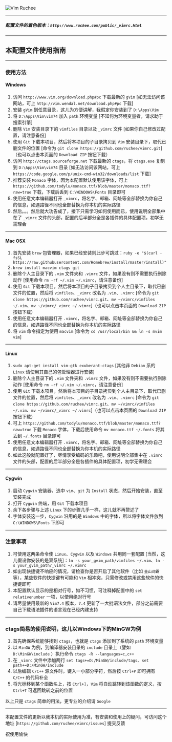 ![Vim Ruchee](https://raw.github.com/ruchee/vimrc/master/macvim.jpg "Vim Ruchee")

----

##### 配置文件的着色版本：`http://www.ruchee.com/public/_vimrc.html`

-----

## 本配置文件使用指南

----

### 使用方法

#### Windows

1. 访问 `http://www.vim.org/download.php#pc` 下载最新的 `gVim` [如无法访问该网站，可上 `http://vim.wendal.net/download.php#pc` 下载]
2. 安装 `gVim` 到任意目录，这儿为方便讲解，我假定你安装到了 `D:\Apps\Vim`
3. 将 `D:\Apps\Vim\vim74` 加入 `path` 环境变量 [不知何为环境变量者，请求助于搜索引擎]
4. 删除 `Vim` 安装目录下的 `vimfiles` 目录以及 `_vimrc` 文件 [如果你自己修改过配置，请注意备份]
5. 使用 `Git` 下载本项目，然后将本项目的子目录拷贝到 `Vim` 安装目录下，取代已删文件的位置 [命令为 `git clone https://github.com/ruchee/vimrc.git`]（也可以点击本页面的 `Download ZIP` 按钮下载）
6. 访问 `http://ctags.sourceforge.net` 下载最新的 `ctags`，将 `ctags.exe` 复制到 `D:\Apps\Vim\vim74` 目录 [如无法访问该网站，可上 `https://code.google.com/p/unix-cmd-win32/downloads/list` 下载]
7. 推荐安装 `Monaco` 字体，因为本配置默认使用该字体，可上 `https://github.com/todylu/monaco.ttf/blob/master/monaco.ttf?raw=true` 下载，下载后丢到 `C:\WINDOWS\Fonts` 目录即可
8. 使用任意文本编辑器打开 `_vimrc`，将名字、邮箱、网址等全部替换为你自己的信息，如遇路径不同也全部替换为你本机的实际路径
9. 然后。。。然后就大功告成了，接下只需学习如何使用而已，使用说明全部集中在了 `_vimrc` 文件的头部，配置的后半部分全是各插件的具体配置项，初学无需理会

----

#### Mac OSX

1. 首先安装 `brew` 包管理器，如果已经安装则此步可跳过：`ruby -e "$(curl -fsSL https://raw.githubusercontent.com/Homebrew/install/master/install)"`
2. `brew install macvim ctags git`
3. 删除个人主目录下的 `.vim` 文件夹和 `.vimrc` 文件，如果没有则不需要执行删除动作 [使用命令 `rm -rf ~/.vim ~/.vimrc`，请注意备份]
4. 使用 `Git` 下载本项目，然后将本项目的子目录拷贝到个人主目录下，取代已删文件的位置，然后将 `vimfiles`、`_vimrc` 改名为 `.vim`、`.vimrc` [命令为 `git clone https://github.com/ruchee/vimrc.git`、`mv ~/vimrc/vimfiles ~/.vim`、`mv ~/vimrc/_vimrc ~/.vimrc`]（也可以点击本页面的 `Download ZIP` 按钮下载）
5. 使用任意文本编辑器打开 `.vimrc`，将名字、邮箱、网址等全部替换为你自己的信息，如遇路径不同也全部替换为你本机的实际路径
6. 将 `vim` 命令指定为使用 `macvim` [命令为 `cd /usr/local/bin && ln -s mvim vim`]

----

#### Linux

1. `sudo apt-get install vim-gtk exuberant-ctags` [其他非 `Debian` 系的 `Linux` 请使用其自己的包管理器进行安装]
2. 删除个人主目录下的 `.vim` 文件夹和 `.vimrc` 文件，如果没有则不需要执行删除动作 [使用命令 `rm -rf ~/.vim ~/.vimrc`，请注意备份]
3. 使用 `Git` 下载本项目，然后将本项目的子目录拷贝到个人主目录下，取代已删文件的位置，然后将 `vimfiles`、`_vimrc` 改名为 `.vim`、`.vimrc` [命令为 `git clone https://github.com/ruchee/vimrc.git`、`mv ~/vimrc/vimfiles ~/.vim`、`mv ~/vimrc/_vimrc ~/.vimrc`]（也可以点击本页面的 `Download ZIP` 按钮下载）
4. 可上 `https://github.com/todylu/monaco.ttf/blob/master/monaco.ttf?raw=true` 下载 `Monaco` 字体，下载后使用命令 `mv monaco.ttf ~/.fonts` 将其丢到 `~/.fonts` 目录即可
5. 使用任意文本编辑器打开 `.vimrc`，将名字、邮箱、网址等全部替换为你自己的信息，如遇路径不同也全部替换为你本机的实际路径
6. 如此这般就配置好了，尽情享受编码的乐趣吧，使用说明全部集中在 `.vimrc` 文件的头部，配置的后半部分全是各插件的具体配置项，初学无需理会

----

#### Cygwin

1. 启动 `Cygwin` 安装器，选中 `vim`、`git` 为 `Install` 状态，然后开始安装，直至安装完成
2. 打开 `Cygwin` 终端，用 `Git` 下载本项目
3. 余下各步骤与上述 `Linux` 下的步骤几乎一样，这儿就不再赘述了
4. 字体安装这一步，`Cygwin` 沿用的是 `Windows` 中的字体，所以将字体文件放到 `C:\WINDOWS\Fonts` 下即可

----

### 注意事项

1. 可使用这两条命令使 `Linux`、`Cygwin` 以及 `Windows` 共用同一套配置 [当然，这儿假设你安装的是双系统]：`ln -s your_gvim_path/vimfiles ~/.vim`、`ln -s your_gvim_path/_vimrc ~/.vimrc`
2. 如出现快捷键不响应的情况，请检查你是否开启了其他软件（比如 `金山词霸` 等），某些软件的快捷键有可能和 `Vim` 相冲突，只需修改或禁用这些软件的快捷键即可
3. 本配置默认显示的是相对行号，如不习惯，可注释掉配置中的 `set relativenumber` 一项，以使用绝对行号
4. 请尽量使用最新的 `Vim7.4` 版本，`7.4` 更新了一大批语法文件，部分之前需要自己下载语法插件的语言现在已经内建支持

----

### ctags简易的使用说明，这儿以Windows下的MinGW为例

1. 首先确保系统能够找到 `ctags`，也就是 `ctags` 添加到了系统的 `path` 环境变量
2. 以 `MinGW` 为例，到编译器安装目录的 `include` 目录上（譬如 `D:\MinGW\include` ）执行命令 `ctags -R --languages=c,c++`
3. 在 `_vimrc` 文件中添加两行 `set tags+=D:/MinGW/include/tags`、`set path+=D:/MinGW/include`
4. 以后编辑 `C/C++` 源文件时，键入一小部分字符，然后按 `Ctrl+P` 即可拥有 `C/C++` 的代码补全
5. 将光标移到某个函数名上，按 `Ctrl+]`，`Vim` 将自动跳转到该函数的定义，按 `Ctrl+T` 可返回跳转之前的位置

以上只是 `ctags` 简单的用法，更专业的介绍请 `Google`

----

本配置文件的更新以我本机的实际使用为准，有安装和使用上的疑问，可访问这个地址 [`https://github.com/ruchee/vimrc/issues`] 提交反馈

祝使用愉快
